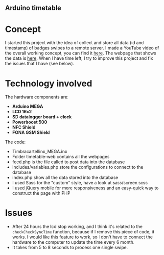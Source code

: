 ## Arduino timetable

# Concept

I started this project with the idea of collect and store all data (id and timestamp) of badges swipes to a remote server.
I made a YouTube video of the overall working concept, you can find it [here](https://youtu.be/9fkGFCoe40E).
The webpage that shows the data is [here](http://guglielmo-turco.com/badge/).
When I have time left, I try to improve this project and fix the issues that I have (see below).

# Technology involved

The hardware components are:
- **Arduino MEGA**
- **LCD 16x2**
- **SD datalogger board + clock**
- **Powerboost 500**
- **NFC Shield**
- **FONA GSM Shield**

The code:
- Timbracartellino_MEGA.ino
- Folder timetable-web contains all the webpages
- feed.php is the file called to post data into the database
- includes/variables.php store the configurations to connect to the database
- index.php show all the data stored into the database
- I used Sass for the "custom" style, have a look at sass/screen.scss
- I used jQuery mobile for more responsiveness and an easy-quick way to construct the page with PHP

# Issues

- After 24 hours the lcd stop working, and I think it's related to the `checkCheckSyncTime` function, because if I remove this piece of code, it works. I would like this feature to work, so I don't have to connect the hardware to the computer to update the time every 6 month.
- It takes from 5 to 8 seconds to process one single swipe.
